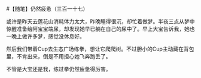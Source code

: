 #【随笔】仍然疲惫（三百一十七）

或许是昨天去莲花山消耗体力太大，昨晚睡得很沉，却忙着做梦。半夜三点从梦中惊醒准备给阿宝宝端尿，却发现她早已躺在自己的尿中了。早上大宝告诉我，她也一晚上做许多梦，感觉没休息好。

然后我们带着Cup去生态广场练拳，想让它爬爬树。不过胆小的Cup主动藏在背包里，不肯出来，倒是不用担心她飞奔跑丢了。

不管是大宝还是我，练过拳仍然疲惫得厉害。